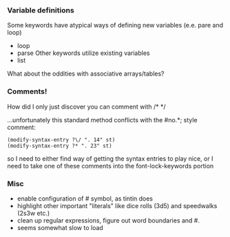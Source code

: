 ### Variable definitions

Some keywords have atypical ways of defining new variables (e.e. pare and loop)
 - loop
 - parse
Other keywords utilize existing variables
 - list

What about the oddities with associative arrays/tables?

### Comments!

How did I only just discover you can comment with /* */

...unfortunately this standard method conflicts with the #no.*; style comment:

```
(modify-syntax-entry ?\/ ". 14" st)
(modify-syntax-entry ?* ". 23" st)
```

so I need to either find way of getting the syntax entries to play nice, or I need to take one of these comments into the font-lock-keywords portion

### Misc
 * enable configuration of # symbol, as tintin does
 * highlight other important "literals" like dice rolls (3d5) and speedwalks (2s3w etc.)
 * clean up regular expressions, figure out word boundaries and #.
 * seems somewhat slow to load